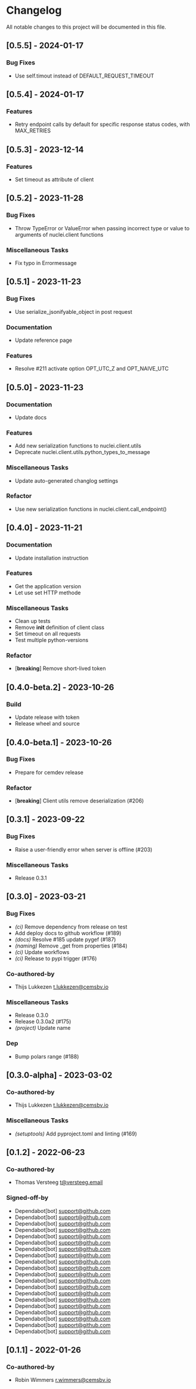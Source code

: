 # Changelog

All notable changes to this project will be documented in this file.

## [0.5.5] - 2024-01-17

### Bug Fixes

- Use self.timout instead of DEFAULT_REQUEST_TIMEOUT

## [0.5.4] - 2024-01-17

### Features

- Retry endpoint calls by default for specific response status codes, with MAX_RETRIES

## [0.5.3] - 2023-12-14

### Features

- Set timeout as attribute of client

## [0.5.2] - 2023-11-28

### Bug Fixes

- Throw TypeError or ValueError when passing incorrect type or value to arguments of nuclei.client functions

### Miscellaneous Tasks

- Fix typo in Errormessage

## [0.5.1] - 2023-11-23

### Bug Fixes

- Use serialize_jsonifyable_object in post request

### Documentation

- Update reference page

### Features

- Resolve #211 activate option OPT_UTC_Z and OPT_NAIVE_UTC

## [0.5.0] - 2023-11-23

### Documentation

- Update docs

### Features

- Add new serialization functions to nuclei.client.utils
- Deprecate nuclei.client.utils.python_types_to_message

### Miscellaneous Tasks

- Update auto-generated changlog settings

### Refactor

- Use new serialization functions in nuclei.client.call_endpoint()

## [0.4.0] - 2023-11-21

### Documentation

- Update installation instruction

### Features

- Get the application version
- Let use set HTTP methode

### Miscellaneous Tasks

- Clean up tests
- Remove __init__ definition of client class
- Set timeout on all requests
- Test multiple python-versions

### Refactor

- [**breaking**] Remove short-lived token

## [0.4.0-beta.2] - 2023-10-26

### Build

- Update release with token
- Release wheel and source

## [0.4.0-beta.1] - 2023-10-26

### Bug Fixes

- Prepare for cemdev release

### Refactor

- [**breaking**] Client utils remove deserialization (#206)

## [0.3.1] - 2023-09-22

### Bug Fixes

- Raise a user-friendly error when server is offline (#203)

### Miscellaneous Tasks

- Release 0.3.1

## [0.3.0] - 2023-03-21

### Bug Fixes

- *(ci)* Remove dependency from release on test
- Add deploy docs to github workflow (#189)
- *(docs)* Resolve #185 update pygef (#187)
- *(naming)* Remove _get from properties (#184)
- *(ci)* Update workflows
- *(ci)* Release to pypi trigger (#176)

### Co-authored-by

- Thijs Lukkezen <t.lukkezen@cemsbv.io>

### Miscellaneous Tasks

- Release 0.3.0
- Release 0.3.0a2 (#175)
- *(project)* Update name

### Dep

- Bump polars range (#188)

## [0.3.0-alpha] - 2023-03-02

### Co-authored-by

- Thijs Lukkezen <t.lukkezen@cemsbv.io>

### Miscellaneous Tasks

- *(setuptools)* Add pyproject.toml and linting (#169)

## [0.1.2] - 2022-06-23

### Co-authored-by

- Thomas Versteeg <t@versteeg.email>

### Signed-off-by

- Dependabot[bot] <support@github.com>
- Dependabot[bot] <support@github.com>
- Dependabot[bot] <support@github.com>
- Dependabot[bot] <support@github.com>
- Dependabot[bot] <support@github.com>
- Dependabot[bot] <support@github.com>
- Dependabot[bot] <support@github.com>
- Dependabot[bot] <support@github.com>
- Dependabot[bot] <support@github.com>
- Dependabot[bot] <support@github.com>
- Dependabot[bot] <support@github.com>
- Dependabot[bot] <support@github.com>
- Dependabot[bot] <support@github.com>
- Dependabot[bot] <support@github.com>
- Dependabot[bot] <support@github.com>
- Dependabot[bot] <support@github.com>
- Dependabot[bot] <support@github.com>
- Dependabot[bot] <support@github.com>
- Dependabot[bot] <support@github.com>
- Dependabot[bot] <support@github.com>

## [0.1.1] - 2022-01-26

### Co-authored-by

- Robin Wimmers <r.wimmers@cemsbv.io>

<!-- CEMS BV. -->
